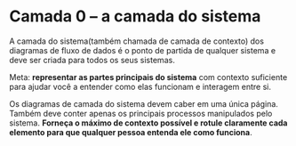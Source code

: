# Camada 0 – a camada do sistema


A camada do sistema(também chamada de camada de contexto) dos diagramas de fluxo de dados é o ponto de partida de qualquer sistema e deve ser criada para todos os seus sistemas.

Meta: **representar as partes principais do sistema** com contexto suficiente para ajudar você a entender como elas funcionam e interagem entre si.

Os diagramas de camada do sistema devem caber em uma única página. Também deve conter apenas os principais processos manipulados pelo sistema. **Forneça o máximo de contexto possível e rotule claramente cada elemento para que qualquer pessoa entenda ele como funciona**.



